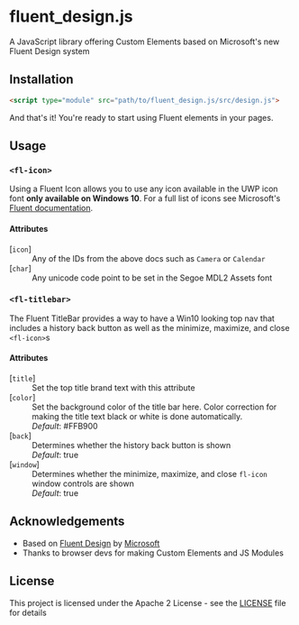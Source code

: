 # fluent_design.js
A JavaScript library offering Custom Elements based on Microsoft's new Fluent Design system

## Installation

```html
<script type="module" src="path/to/fluent_design.js/src/design.js">
```
And that's it! You're ready to start using Fluent elements in your pages.

## Usage

### `<fl-icon>`
Using a Fluent Icon allows you to use any icon available in the UWP icon font **only available on Windows 10**. For a full list of icons see Microsoft's [Fluent documentation](https://docs.microsoft.com/en-us/windows/uwp/design/style/segoe-ui-symbol-font).

#### Attributes
<dl>
    <dt>[<code>icon</code>]</dt>
    <dd>Any of the IDs from the above docs such as <code>Camera</code> or <code>Calendar</code></dd>
    <dt>[<code>char</code>]</dt>
    <dd>Any unicode code point to be set in the Segoe MDL2 Assets font</dd>
</dl>

### `<fl-titlebar>`
The Fluent TitleBar provides a way to have a Win10 looking top nav that includes a history back button as well as the minimize, maximize, and close `<fl-icon>`s

#### Attributes
<dl>
    <dt>[<code>title</code>]</dt>
    <dd>Set the top title brand text with this attribute</dd>
    <dt>[<code>color</code>]</dt>
    <dd>Set the background color of the title bar here. Color correction for making the title text black or white is done automatically.</dd>
    <dd><i>Default</i>: #FFB900</dd>
    <dt>[<code>back</code>]</dt>
    <dd>Determines whether the history back button is shown</dd>
    <dd><i>Default</i>: true</dd>
    <dt>[<code>window</code>]</dt>
    <dd>Determines whether the minimize, maximize, and close <code>fl-icon</code> window controls are shown</dd>
    <dd><i>Default</i>: true</dd>
</dl>

## Acknowledgements
- Based on [Fluent Design]() by [Microsoft]()
- Thanks to browser devs for making Custom Elements and JS Modules

## License
This project is licensed under the Apache 2 License - see the [LICENSE](LICENSE) file for details
